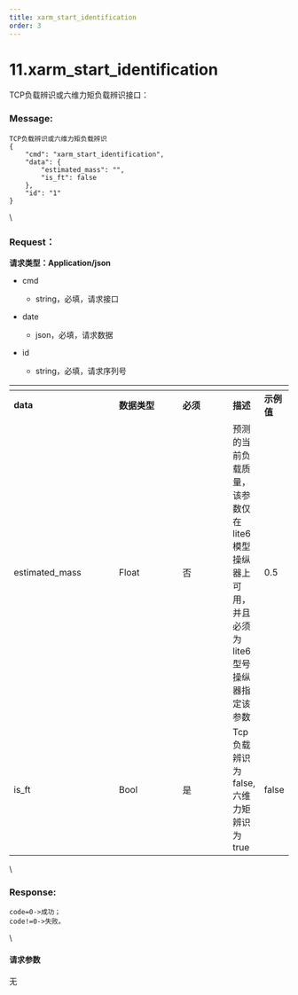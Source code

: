```yaml
---
title: xarm_start_identification
order: 3
---
```

# 11.xarm\_start\_identification



 



TCP负载辨识或六维力矩负载辨识接口：



### Message:  



```
TCP负载辨识或六维力矩负载辨识
{
    "cmd": "xarm_start_identification",
    "data": {
        "estimated_mass": "", 
        "is_ft": false
    },
    "id": "1"
}
```



\





### Request：    



**请求类型：Application/json**



* cmd

  * string，必填，请求接口

* date

  * json，必填，请求数据

* id

  * string，必填，请求序列号



<table data-header-hidden><thead><tr><th width="174"></th><th width="99"></th><th width="75"></th><th></th><th></th></tr></thead><tbody><tr><td><strong>data</strong></td><td><strong>数据类型</strong></td><td><strong>必须</strong></td><td><strong>描述</strong></td><td><strong>示例值</strong></td></tr><tr><td>estimated_mass</td><td>Float</td><td>否</td><td>预测的当前负载质量，该参数仅在lite6模型操纵器上可用，并且必须为lite6型号操纵器指定该参数</td><td>0.5</td></tr><tr><td>is_ft</td><td>Bool</td><td>是</td><td>Tcp负载辨识为false,六维力矩辨识为true</td><td>false</td></tr></tbody></table>



\





### Response:     



```
code=0->成功；
code!=0->失败。
```



\





#### 请求参数



无
